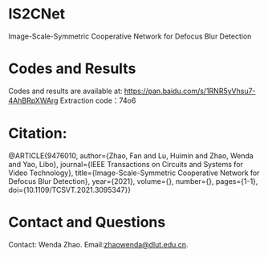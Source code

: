 # IS2CNet
Image-Scale-Symmetric Cooperative Network for Defocus Blur Detection

# Codes and Results
Codes and results are available at: https://pan.baidu.com/s/1RNR5yVhsu7-4AhBRpXWArg 
Extraction code：74o6

# Citation:
@ARTICLE{9476010,
  author={Zhao, Fan and Lu, Huimin and Zhao, Wenda and Yao, Libo},
  journal={IEEE Transactions on Circuits and Systems for Video Technology}, 
  title={Image-Scale-Symmetric Cooperative Network for Defocus Blur Detection}, 
  year={2021},
  volume={},
  number={},
  pages={1-1},
  doi={10.1109/TCSVT.2021.3095347}}

# Contact and Questions
Contact: Wenda Zhao. Email:zhaowenda@dlut.edu.cn.
